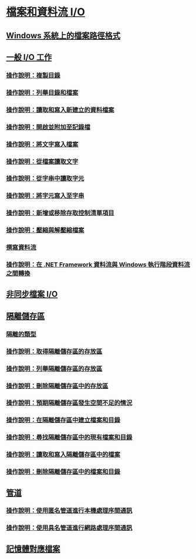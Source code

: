 # [檔案和資料流 I/O](index.md)
## [Windows 系統上的檔案路徑格式](file-path-formats.md)
## [一般 I/O 工作](common-i-o-tasks.md)
### [操作說明：複製目錄](how-to-copy-directories.md)
### [操作說明：列舉目錄和檔案](how-to-enumerate-directories-and-files.md)
### [操作說明：讀取和寫入新建立的資料檔案](how-to-read-and-write-to-a-newly-created-data-file.md)
### [操作說明：開啟並附加至記錄檔](how-to-open-and-append-to-a-log-file.md)
### [操作說明：將文字寫入檔案](how-to-write-text-to-a-file.md)
### [操作說明：從檔案讀取文字](how-to-read-text-from-a-file.md)
### [操作說明：從字串中讀取字元](how-to-read-characters-from-a-string.md)
### [操作說明：將字元寫入至字串](how-to-write-characters-to-a-string.md)
### [操作說明：新增或移除存取控制清單項目](how-to-add-or-remove-access-control-list-entries.md)
### [操作說明：壓縮與解壓縮檔案](how-to-compress-and-extract-files.md)
### [撰寫資料流](composing-streams.md)
### [操作說明：在 .NET Framework 資料流與 Windows 執行階段資料流之間轉換](how-to-convert-between-dotnet-streams-and-winrt-streams.md)
## [非同步檔案 I/O](asynchronous-file-i-o.md)
## [隔離儲存區](isolated-storage.md)
### [隔離的類型](types-of-isolation.md)
### [操作說明：取得隔離儲存區的存放區](how-to-obtain-stores-for-isolated-storage.md)
### [操作說明：列舉隔離儲存區的存放區](how-to-enumerate-stores-for-isolated-storage.md)
### [操作說明：刪除隔離儲存區中的存放區](how-to-delete-stores-in-isolated-storage.md)
### [操作說明：預期隔離儲存區發生空間不足的情況](how-to-anticipate-out-of-space-conditions-with-isolated-storage.md)
### [操作說明：在隔離儲存區中建立檔案和目錄](how-to-create-files-and-directories-in-isolated-storage.md)
### [操作說明：尋找隔離儲存區中的現有檔案和目錄](how-to-find-existing-files-and-directories-in-isolated-storage.md)
### [操作說明：讀取和寫入隔離儲存區中的檔案](how-to-read-and-write-to-files-in-isolated-storage.md)
### [操作說明：刪除隔離儲存區中的檔案和目錄](how-to-delete-files-and-directories-in-isolated-storage.md)
## [管道](pipe-operations.md)
### [操作說明：使用匿名管道進行本機處理序間通訊](how-to-use-anonymous-pipes-for-local-interprocess-communication.md)
### [操作說明：使用具名管道進行網路處理序間通訊](how-to-use-named-pipes-for-network-interprocess-communication.md)
## [記憶體對應檔案](memory-mapped-files.md)
